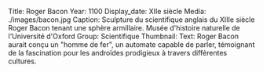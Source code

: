 Title: Roger Bacon
Year: 1100
Display_date: XIIe siècle
Media: ./images/bacon.jpg
Caption: Sculpture du scientifique anglais du XIIIe siècle Roger Bacon tenant une sphère armillaire. Musée d'histoire naturelle de l'Université d'Oxford
Group: Scientifique
Thumbnail:
Text: Roger Bacon aurait conçu un "homme de fer", un automate capable de parler, témoignant de la fascination pour les androïdes prodigieux à travers différentes cultures.
